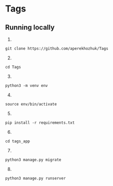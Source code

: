 # Tags

## Running locally

1)
```
git clone https://github.com/aperekhozhuk/Tags
```
2)
```
cd Tags
```
3)
```
python3 -m venv env
```
4)
```
source env/bin/activate
```
5)
```
pip install -r requirements.txt
```
6)
```
cd tags_app
```
7)
```
python3 manage.py migrate
```
8)
```
python3 manage.py runserver 
```
